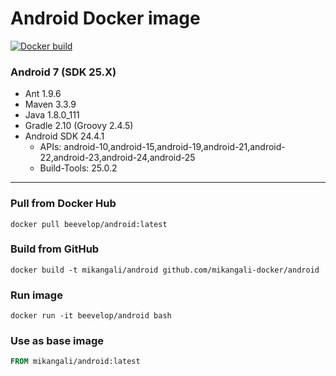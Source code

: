 
# Android Docker image

[![Docker build](https://img.shields.io/docker/automated/mikangali/android.svg)]()

### Android 7 (SDK 25.X)

- Ant 1.9.6
- Maven 3.3.9
- Java 1.8.0_111
- Gradle 2.10 (Groovy 2.4.5)
- Android SDK 24.4.1
    + APIs: android-10,android-15,android-19,android-21,android-22,android-23,android-24,android-25
    + Build-Tools: 25.0.2

----
### Pull from Docker Hub
```
docker pull beevelop/android:latest
```

### Build from GitHub
```
docker build -t mikangali/android github.com/mikangali-docker/android
```

### Run image
```
docker run -it beevelop/android bash
```

### Use as base image
```Dockerfile
FROM mikangali/android:latest
```
